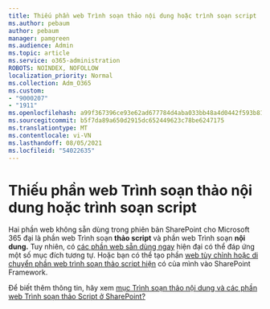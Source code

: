 ```yaml
---
title: Thiếu phần web Trình soạn thảo nội dung hoặc trình soạn script
ms.author: pebaum
author: pebaum
manager: pamgreen
ms.audience: Admin
ms.topic: article
ms.service: o365-administration
ROBOTS: NOINDEX, NOFOLLOW
localization_priority: Normal
ms.collection: Adm_O365
ms.custom:
- "9000207"
- "1911"
ms.openlocfilehash: a99f367396ce93e62ad677784d4aba033bb48a4d0442f593b81dfaa607739403
ms.sourcegitcommit: b5f7da89a650d2915dc652449623c78be6247175
ms.translationtype: MT
ms.contentlocale: vi-VN
ms.lasthandoff: 08/05/2021
ms.locfileid: "54022635"
---
```

# <a name="content-editor-or-script-editor-web-parts-are-missing"></a>Thiếu phần web Trình soạn thảo nội dung hoặc trình soạn script

Hai phần web không sẵn dùng trong phiên bản SharePoint cho Microsoft 365 đại là phần web Trình soạn **thảo script** và phần web Trình soạn **nội dung.** Tuy nhiên, có [các phần web sẵn dùng ngay](https://support.microsoft.com/office/ed6cc9ce-8b2a-480c-a655-1b9d7615cdbd#bkmk_outofbox) hiện đại có thể đáp ứng một số mục đích tương tự. Hoặc bạn có thể tạo phần [web tùy chỉnh hoặc di chuyển phần web trình soạn thảo script hiện](https://support.microsoft.com/office/ed6cc9ce-8b2a-480c-a655-1b9d7615cdbd#bkmk_custom) có của mình vào SharePoint Framework.  

Để biết thêm thông tin, hãy xem [mục Trình soạn thảo nội dung và các phần web Trình soạn thảo Script ở SharePoint?](https://support.microsoft.com/office/ed6cc9ce-8b2a-480c-a655-1b9d7615cdbd)

